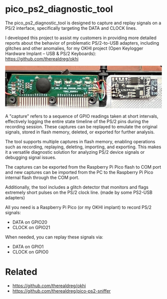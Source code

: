 # pico_ps2_diagnostic_tool
The pico_ps2_diagnostic_tool is designed to capture and replay signals on a PS/2 interface, specifically targeting the DATA and CLOCK lines.

I developed this project to assist my customers in providing more detailed reports about the behavior of problematic PS/2-to-USB adapters, including glitches and other anomalies, for my OKHI project (Open Keylogger Hardware Implant – USB & PS/2 Keyboards): https://github.com/therealdreg/okhi

![](withcables.jpg)

A "capture" refers to a sequence of GPIO readings taken at short intervals, effectively logging the entire state timeline of the PS/2 pins during the recording session. These captures can be replayed to emulate the original signals, stored in flash memory, deleted, or exported for further analysis.

The tool supports multiple captures in flash memory, enabling operations such as recording, replaying, deleting, importing, and exporting. This makes it a versatile diagnostic solution for analyzing PS/2 device signals or debugging signal issues.

The captures can be exported from the Raspberry Pi Pico flash to COM port and new captures can be imported from the PC to the Raspberry Pi Pico internal flash through the COM port.

Additionally, the tool includes a glitch detector that monitors and flags extremely short pulses on the PS/2 clock line. (made by some PS2-USB adapters)

All you need is a Raspberry Pi Pico (or my OKHI implant) to record PS/2 signals:
- DATA on GPIO20
- CLOCK on GPIO21

When needed, you can replay these signals via:
- DATA on GPIO1
- CLOCK on GPIO0

# Related

- https://github.com/therealdreg/okhi
- https://github.com/therealdreg/pico-ps2-sniffer

